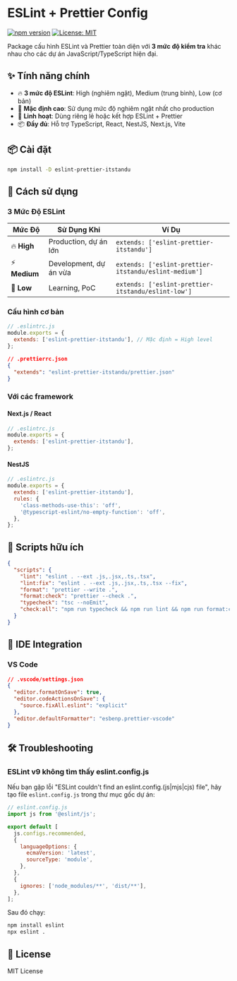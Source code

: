 # ESLint + Prettier Config

[![npm version](https://badge.fury.io/js/eslint-prettier-itstandu.svg)](https://badge.fury.io/js/eslint-prettier-itstandu)
[![License: MIT](https://img.shields.io/badge/License-MIT-yellow.svg)](https://opensource.org/licenses/MIT)

Package cấu hình ESLint và Prettier toàn diện với **3 mức độ kiểm tra** khác nhau cho các dự án JavaScript/TypeScript hiện đại.

## ✨ Tính năng chính

- 🔥 **3 mức độ ESLint**: High (nghiêm ngặt), Medium (trung bình), Low (cơ bản)
- 🎯 **Mặc định cao**: Sử dụng mức độ nghiêm ngặt nhất cho production
- 🔄 **Linh hoạt**: Dùng riêng lẻ hoặc kết hợp ESLint + Prettier
- 📦 **Đầy đủ**: Hỗ trợ TypeScript, React, NestJS, Next.js, Vite

## 📦 Cài đặt

```bash
npm install -D eslint-prettier-itstandu
```

## 🚀 Cách sử dụng

### 3 Mức Độ ESLint

| Mức Độ        | Sử Dụng Khi            | Ví Dụ                                                 |
| ------------- | ---------------------- | ----------------------------------------------------- |
| 🔥 **High**   | Production, dự án lớn  | `extends: ['eslint-prettier-itstandu']`               |
| ⚡ **Medium** | Development, dự án vừa | `extends: ['eslint-prettier-itstandu/eslint-medium']` |
| 🌱 **Low**    | Learning, PoC          | `extends: ['eslint-prettier-itstandu/eslint-low']`    |

### Cấu hình cơ bản

```javascript
// .eslintrc.js
module.exports = {
  extends: ['eslint-prettier-itstandu'], // Mặc định = High level
};
```

```json
// .prettierrc.json
{
  "extends": "eslint-prettier-itstandu/prettier.json"
}
```

### Với các framework

#### Next.js / React

```javascript
// .eslintrc.js
module.exports = {
  extends: ['eslint-prettier-itstandu'],
};
```

#### NestJS

```javascript
// .eslintrc.js
module.exports = {
  extends: ['eslint-prettier-itstandu'],
  rules: {
    'class-methods-use-this': 'off',
    '@typescript-eslint/no-empty-function': 'off',
  },
};
```

## 📜 Scripts hữu ích

```json
{
  "scripts": {
    "lint": "eslint . --ext .js,.jsx,.ts,.tsx",
    "lint:fix": "eslint . --ext .js,.jsx,.ts,.tsx --fix",
    "format": "prettier --write .",
    "format:check": "prettier --check .",
    "typecheck": "tsc --noEmit",
    "check:all": "npm run typecheck && npm run lint && npm run format:check"
  }
}
```

## 🔧 IDE Integration

### VS Code

```json
// .vscode/settings.json
{
  "editor.formatOnSave": true,
  "editor.codeActionsOnSave": {
    "source.fixAll.eslint": "explicit"
  },
  "editor.defaultFormatter": "esbenp.prettier-vscode"
}
```

## 🛠️ Troubleshooting

### ESLint v9 không tìm thấy eslint.config.js

Nếu bạn gặp lỗi "ESLint couldn't find an eslint.config.(js|mjs|cjs) file", hãy tạo file `eslint.config.js` trong thư mục gốc dự án:

```javascript
// eslint.config.js
import js from '@eslint/js';

export default [
  js.configs.recommended,
  {
    languageOptions: {
      ecmaVersion: 'latest',
      sourceType: 'module',
    },
  },
  {
    ignores: ['node_modules/**', 'dist/**'],
  },
];
```

Sau đó chạy:
```bash
npm install eslint
npx eslint .
```

## 📄 License

MIT License
